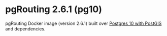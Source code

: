 # pgRouting 2.6.1 (pg10)

pgRouting Docker image (version 2.6.1) built over [Postgres 10 with PostGIS](../postgres/pg10) and dependencies.
